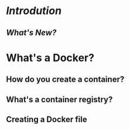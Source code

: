# *Introdution*
## *What's New?*
# What's a Docker?
## How do you create a container?
## What's a container registry?
## Creating a Docker file

